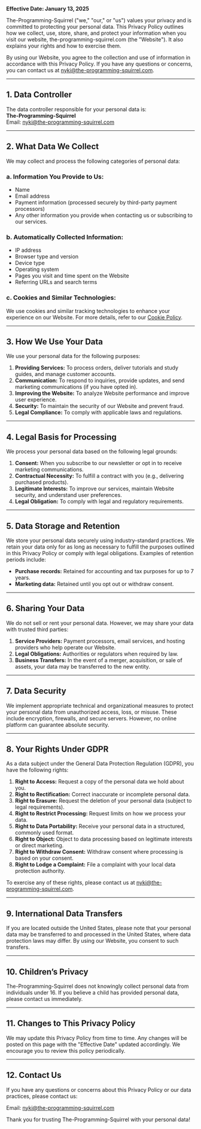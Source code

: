 **Effective Date: January 13, 2025**

The-Programming-Squirrel ("we," "our," or "us") values your privacy and is committed to protecting your personal data. This Privacy Policy outlines how we collect, use, store, share, and protect your information when you visit our website, the-programming-squirrel.com (the "Website"). It also explains your rights and how to exercise them.

By using our Website, you agree to the collection and use of information in accordance with this Privacy Policy. If you have any questions or concerns, you can contact us at <nyki@the-programming-squirrel.com>.

---

## 1. Data Controller
The data controller responsible for your personal data is:  
**The-Programming-Squirrel**  
Email: <nyki@the-programming-squirrel.com>  

---

## 2. What Data We Collect
We may collect and process the following categories of personal data:

### a. Information You Provide to Us:
- Name  
- Email address  
- Payment information (processed securely by third-party payment processors)  
- Any other information you provide when contacting us or subscribing to our services.

### b. Automatically Collected Information:
- IP address  
- Browser type and version  
- Device type  
- Operating system  
- Pages you visit and time spent on the Website  
- Referring URLs and search terms

### c. Cookies and Similar Technologies:
We use cookies and similar tracking technologies to enhance your experience on our Website. For more details, refer to our [Cookie Policy](#).

---

## 3. How We Use Your Data
We use your personal data for the following purposes:

1. **Providing Services:** To process orders, deliver tutorials and study guides, and manage customer accounts.  
2. **Communication:** To respond to inquiries, provide updates, and send marketing communications (if you have opted in).  
3. **Improving the Website:** To analyze Website performance and improve user experience.  
4. **Security:** To maintain the security of our Website and prevent fraud.  
5. **Legal Compliance:** To comply with applicable laws and regulations.

---

## 4. Legal Basis for Processing
We process your personal data based on the following legal grounds:

1. **Consent:** When you subscribe to our newsletter or opt in to receive marketing communications.  
2. **Contractual Necessity:** To fulfill a contract with you (e.g., delivering purchased products).  
3. **Legitimate Interests:** To improve our services, maintain Website security, and understand user preferences.  
4. **Legal Obligation:** To comply with legal and regulatory requirements.

---

## 5. Data Storage and Retention
We store your personal data securely using industry-standard practices. We retain your data only for as long as necessary to fulfill the purposes outlined in this Privacy Policy or comply with legal obligations. Examples of retention periods include:
- **Purchase records:** Retained for accounting and tax purposes for up to 7 years.  
- **Marketing data:** Retained until you opt out or withdraw consent.

---

## 6. Sharing Your Data
We do not sell or rent your personal data. However, we may share your data with trusted third parties:

1. **Service Providers:** Payment processors, email services, and hosting providers who help operate our Website.  
2. **Legal Obligations:** Authorities or regulators when required by law.  
3. **Business Transfers:** In the event of a merger, acquisition, or sale of assets, your data may be transferred to the new entity.

---

## 7. Data Security
We implement appropriate technical and organizational measures to protect your personal data from unauthorized access, loss, or misuse. These include encryption, firewalls, and secure servers. However, no online platform can guarantee absolute security.

---

## 8. Your Rights Under GDPR
As a data subject under the General Data Protection Regulation (GDPR), you have the following rights:

1. **Right to Access:** Request a copy of the personal data we hold about you.  
2. **Right to Rectification:** Correct inaccurate or incomplete personal data.  
3. **Right to Erasure:** Request the deletion of your personal data (subject to legal requirements).  
4. **Right to Restrict Processing:** Request limits on how we process your data.  
5. **Right to Data Portability:** Receive your personal data in a structured, commonly used format.  
6. **Right to Object:** Object to data processing based on legitimate interests or direct marketing.  
7. **Right to Withdraw Consent:** Withdraw consent where processing is based on your consent.  
8. **Right to Lodge a Complaint:** File a complaint with your local data protection authority.

To exercise any of these rights, please contact us at <nyki@the-programming-squirrel.com>.

---

## 9. International Data Transfers
If you are located outside the United States, please note that your personal data may be transferred to and processed in the United States, where data protection laws may differ. By using our Website, you consent to such transfers.

---

## 10. Children’s Privacy
The-Programming-Squirrel does not knowingly collect personal data from individuals under 16. If you believe a child has provided personal data, please contact us immediately.

---

## 11. Changes to This Privacy Policy
We may update this Privacy Policy from time to time. Any changes will be posted on this page with the "Effective Date" updated accordingly. We encourage you to review this policy periodically.

---

## 12. Contact Us
If you have any questions or concerns about this Privacy Policy or our data practices, please contact us:

Email: <nyki@the-programming-squirrel.com>  

Thank you for trusting The-Programming-Squirrel with your personal data!

